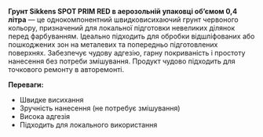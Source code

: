 **Грунт Sikkens SPOT PRIM RED в аерозольній упаковці об’ємом 0,4 літра** — це однокомпонентний швидковисихаючий грунт червоного кольору, призначений для локальної підготовки невеликих ділянок перед фарбуванням. Ідеально підходить для обробки відшліфованих або пошкоджених зон на металевих та попередньо підготовлених поверхнях. Забезпечує чудову адгезію, гарну покриваність і простоту нанесення без потреби змішування. Продукт чудово підходить для точкового ремонту в авторемонті.

**Переваги:**

- Швидке висихання
- Зручність нанесення (не потребує змішування)
- Висока адгезія
- Підходить для локального використання
